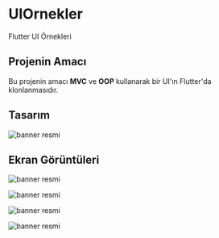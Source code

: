 # UIOrnekler
Flutter UI Örnekleri
## Projenin Amacı
Bu projenin amacı **MVC** ve **OOP** kullanarak bir UI'ın Flutter'da klonlanmasıdır.
## Tasarım
![banner resmi](ekranGoruntuleri/1.png)

## Ekran Görüntüleri

![banner resmi](ekranGoruntuleri/page1.png)

![banner resmi](ekranGoruntuleri/page2.png)

![banner resmi](ekranGoruntuleri/page3.1.png)

![banner resmi](ekranGoruntuleri/page3.2.png)
